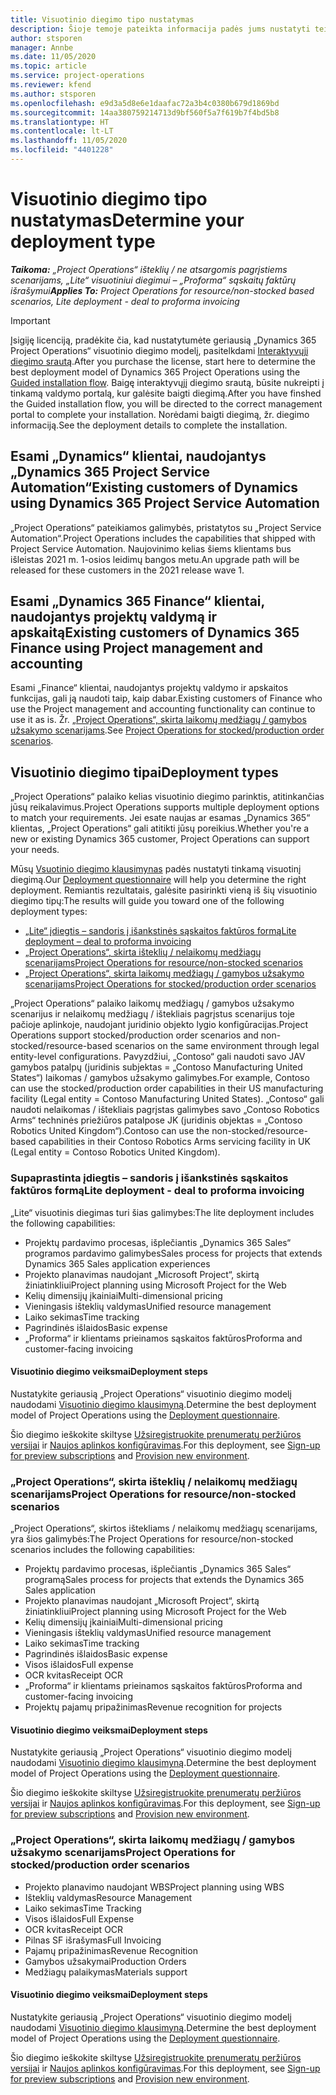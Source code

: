 ```yaml
---
title: Visuotinio diegimo tipo nustatymas
description: Šioje temoje pateikta informacija padės jums nustatyti teisingą visuotinio diegimo tipą, skirtą jūsų įmonės „Project Operations“.
author: stsporen
manager: Annbe
ms.date: 11/05/2020
ms.topic: article
ms.service: project-operations
ms.reviewer: kfend
ms.author: stsporen
ms.openlocfilehash: e9d3a5d8e6e1daafac72a3b4c0380b679d1869bd
ms.sourcegitcommit: 14aa380759214713d9bf560f5a7f619b7f4bd5b8
ms.translationtype: HT
ms.contentlocale: lt-LT
ms.lasthandoff: 11/05/2020
ms.locfileid: "4401228"
---
```

# <a name="determine-your-deployment-type"></a><span data-ttu-id="d5956-103">Visuotinio diegimo tipo nustatymas</span><span class="sxs-lookup"><span data-stu-id="d5956-103">Determine your deployment type</span></span>

<span data-ttu-id="d5956-104">_**Taikoma:** „Project Operations“ išteklių / ne atsargomis pagrįstiems scenarijams, „Lite“ visuotiniui diegimui – „Proforma“ sąskaitų faktūrų išrašymui_</span><span class="sxs-lookup"><span data-stu-id="d5956-104">_**Applies To:** Project Operations for resource/non-stocked based scenarios, Lite deployment - deal to proforma invoicing_</span></span>

> [!IMPORTANT]
> <span data-ttu-id="d5956-105">Įsigiję licenciją, pradėkite čia, kad nustatytumėte geriausią „Dynamics 365 Project Operations“ visuotinio diegimo modelį, pasitelkdami [Interaktyvųjį diegimo srautą](https://aka.ms/provisionprojectoperations).</span><span class="sxs-lookup"><span data-stu-id="d5956-105">After you purchase the license, start here to determine the best deployment model of Dynamics 365 Project Operations using the [Guided installation flow](https://aka.ms/provisionprojectoperations).</span></span>
> <span data-ttu-id="d5956-106">Baigę interaktyvųjį diegimo srautą, būsite nukreipti į tinkamą valdymo portalą, kur galėsite baigti diegimą.</span><span class="sxs-lookup"><span data-stu-id="d5956-106">After you have finshed the Guided installation flow, you will be directed to the correct management portal to complete your installation.</span></span> <span data-ttu-id="d5956-107">Norėdami baigti diegimą, žr. diegimo informaciją.</span><span class="sxs-lookup"><span data-stu-id="d5956-107">See the deployment details to complete the installation.</span></span>


## <a name="existing-customers-of-dynamics-using-dynamics-365-project-service-automation"></a><span data-ttu-id="d5956-108">Esami „Dynamics“ klientai, naudojantys „Dynamics 365 Project Service Automation“</span><span class="sxs-lookup"><span data-stu-id="d5956-108">Existing customers of Dynamics using Dynamics 365 Project Service Automation</span></span>
<span data-ttu-id="d5956-109">„Project Operations“ pateikiamos galimybės, pristatytos su „Project Service Automation“.</span><span class="sxs-lookup"><span data-stu-id="d5956-109">Project Operations includes the capabilities that shipped with Project Service Automation.</span></span> <span data-ttu-id="d5956-110">Naujovinimo kelias šiems klientams bus išleistas 2021 m. 1-osios leidimų bangos metu.</span><span class="sxs-lookup"><span data-stu-id="d5956-110">An upgrade path will be released for these customers in the 2021 release wave 1.</span></span>

## <a name="existing-customers-of-dynamics-365-finance-using-project-management-and-accounting"></a><span data-ttu-id="d5956-111">Esami „Dynamics 365 Finance“ klientai, naudojantys projektų valdymą ir apskaitą</span><span class="sxs-lookup"><span data-stu-id="d5956-111">Existing customers of Dynamics 365 Finance using Project management and accounting</span></span> 

<span data-ttu-id="d5956-112">Esami „Finance“ klientai, naudojantys projektų valdymo ir apskaitos funkcijas, gali ją naudoti taip, kaip dabar.</span><span class="sxs-lookup"><span data-stu-id="d5956-112">Existing customers of Finance who use the Project management and accounting functionality can continue to use it as is.</span></span> <span data-ttu-id="d5956-113">Žr. [„Project Operations“, skirta laikomų medžiagų / gamybos užsakymo scenarijams](#pma).</span><span class="sxs-lookup"><span data-stu-id="d5956-113">See [Project Operations for stocked/production order scenarios](#pma).</span></span>


## <a name="deployment-types"></a><span data-ttu-id="d5956-114">Visuotinio diegimo tipai</span><span class="sxs-lookup"><span data-stu-id="d5956-114">Deployment types</span></span>
<span data-ttu-id="d5956-115">„Project Operations“ palaiko kelias visuotinio diegimo parinktis, atitinkančias jūsų reikalavimus.</span><span class="sxs-lookup"><span data-stu-id="d5956-115">Project Operations supports multiple deployment options to match your requirements.</span></span> <span data-ttu-id="d5956-116">Jei esate naujas ar esamas „Dynamics 365“ klientas, „Project Operations“ gali atitikti jūsų poreikius.</span><span class="sxs-lookup"><span data-stu-id="d5956-116">Whether you're a new or existing Dynamics 365 customer, Project Operations can support your needs.</span></span>

<span data-ttu-id="d5956-117">Mūsų [Vsuotinio diegimo klausimynas](https://aka.ms/provisionprojectoperations) padės nustatyti tinkamą visuotinį diegimą.</span><span class="sxs-lookup"><span data-stu-id="d5956-117">Our [Deployment questionnaire](https://aka.ms/provisionprojectoperations) will help you determine the right deployment.</span></span> <span data-ttu-id="d5956-118">Remiantis rezultatais, galėsite pasirinkti vieną iš šių visuotinio diegimo tipų:</span><span class="sxs-lookup"><span data-stu-id="d5956-118">The results will guide you toward one of the following deployment types:</span></span>

- [<span data-ttu-id="d5956-119">„Lite“ įdiegtis – sandoris į išankstinės sąskaitos faktūros formą</span><span class="sxs-lookup"><span data-stu-id="d5956-119">Lite deployment – deal to proforma invoicing</span></span>](#lite)
- [<span data-ttu-id="d5956-120">„Project Operations“, skirta išteklių / nelaikomų medžiagų scenarijams</span><span class="sxs-lookup"><span data-stu-id="d5956-120">Project Operations for resource/non-stocked scenarios</span></span>](#integrated)
- [<span data-ttu-id="d5956-121">„Project Operations“, skirta laikomų medžiagų / gamybos užsakymo scenarijams</span><span class="sxs-lookup"><span data-stu-id="d5956-121">Project Operations for stocked/production order scenarios</span></span>](#pma)

<span data-ttu-id="d5956-122">„Project Operations“ palaiko laikomų medžiagų / gamybos užsakymo scenarijus ir nelaikomų medžiagų / ištekliais pagrįstus scenarijus toje pačioje aplinkoje, naudojant juridinio objekto lygio konfigūracijas.</span><span class="sxs-lookup"><span data-stu-id="d5956-122">Project Operations support stocked/production order scenarios and non-stocked/resource-based scenarios on the same environment through legal entity-level configurations.</span></span> <span data-ttu-id="d5956-123">Pavyzdžiui, „Contoso“ gali naudoti savo JAV gamybos patalpų (juridinis subjektas = „Contoso Manufacturing United States“) laikomas / gamybos užsakymo galimybes.</span><span class="sxs-lookup"><span data-stu-id="d5956-123">For example, Contoso can use the stocked/production order capabilities in their US manufacturing facility (Legal entity = Contoso Manufacturing United States).</span></span> <span data-ttu-id="d5956-124">„Contoso“ gali naudoti nelaikomas / ištekliais pagrįstas galimybes savo „Contoso Robotics Arms“ techninės priežiūros patalpose JK (juridinis objektas = „Contoso Robotics United Kingdom“).</span><span class="sxs-lookup"><span data-stu-id="d5956-124">Contoso can use the non-stocked/resource-based capabilities in their Contoso Robotics Arms servicing facility in UK (Legal entity = Contoso Robotics United Kingdom).</span></span>

### <a name="lite-deployment---deal-to-proforma-invoicing"></a><a  name="lite"></a><span data-ttu-id="d5956-125">Supaprastinta įdiegtis – sandoris į išankstinės sąskaitos faktūros formą</span><span class="sxs-lookup"><span data-stu-id="d5956-125">Lite deployment - deal to proforma invoicing</span></span>

<span data-ttu-id="d5956-126">„Lite“ visuotinis diegimas turi šias galimybes:</span><span class="sxs-lookup"><span data-stu-id="d5956-126">The lite deployment includes the following capabilities:</span></span>

- <span data-ttu-id="d5956-127">Projektų pardavimo procesas, išplečiantis „Dynamics 365 Sales“ programos pardavimo galimybes</span><span class="sxs-lookup"><span data-stu-id="d5956-127">Sales process for projects that extends Dynamics 365 Sales application experiences</span></span>
- <span data-ttu-id="d5956-128">Projekto planavimas naudojant „Microsoft Project“, skirtą žiniatinkliui</span><span class="sxs-lookup"><span data-stu-id="d5956-128">Project planning using Microsoft Project for the Web</span></span>
- <span data-ttu-id="d5956-129">Kelių dimensijų įkainiai</span><span class="sxs-lookup"><span data-stu-id="d5956-129">Multi-dimensional pricing</span></span>
- <span data-ttu-id="d5956-130">Vieningasis išteklių valdymas</span><span class="sxs-lookup"><span data-stu-id="d5956-130">Unified resource management</span></span>
- <span data-ttu-id="d5956-131">Laiko sekimas</span><span class="sxs-lookup"><span data-stu-id="d5956-131">Time tracking</span></span>
- <span data-ttu-id="d5956-132">Pagrindinės išlaidos</span><span class="sxs-lookup"><span data-stu-id="d5956-132">Basic expense</span></span>
- <span data-ttu-id="d5956-133">„Proforma“ ir klientams prieinamos sąskaitos faktūros</span><span class="sxs-lookup"><span data-stu-id="d5956-133">Proforma and customer-facing invoicing</span></span> 

#### <a name="deployment-steps"></a><span data-ttu-id="d5956-134">Visuotinio diegimo veiksmai</span><span class="sxs-lookup"><span data-stu-id="d5956-134">Deployment steps</span></span>
<span data-ttu-id="d5956-135">Nustatykite geriausią „Project Operations“ visuotinio diegimo modelį naudodami [Visuotinio diegimo klausimyną](https://aka.ms/provisionprojectoperations).</span><span class="sxs-lookup"><span data-stu-id="d5956-135">Determine the best deployment model of Project Operations using the [Deployment questionnaire](https://aka.ms/provisionprojectoperations).</span></span>

<span data-ttu-id="d5956-136">Šio diegimo ieškokite skiltyse [Užsiregistruokite prenumeratų peržiūros versijai](lite-preview-subscription-sign-up.md) ir [Naujos aplinkos konfigūravimas](lite-deployment.md).</span><span class="sxs-lookup"><span data-stu-id="d5956-136">For this deployment, see [Sign-up for preview subscriptions](lite-preview-subscription-sign-up.md) and [Provision new environment](lite-deployment.md).</span></span> 


### <a name="project-operations-for-resourcenon-stocked-scenarios"></a><a name="integrated"></a><span data-ttu-id="d5956-137">„Project Operations“, skirta išteklių / nelaikomų medžiagų scenarijams</span><span class="sxs-lookup"><span data-stu-id="d5956-137">Project Operations for resource/non-stocked scenarios</span></span>
<span data-ttu-id="d5956-138">„Project Operations“, skirtos ištekliams / nelaikomų medžiagų scenarijams, yra šios galimybės:</span><span class="sxs-lookup"><span data-stu-id="d5956-138">The Project Operations for resource/non-stocked scenarios includes the following capabilities:</span></span>
 
- <span data-ttu-id="d5956-139">Projektų pardavimo procesas, išplečiantis „Dynamics 365 Sales“ programą</span><span class="sxs-lookup"><span data-stu-id="d5956-139">Sales process for projects that extends the Dynamics 365 Sales application</span></span>
- <span data-ttu-id="d5956-140">Projekto planavimas naudojant „Microsoft Project“, skirtą žiniatinkliui</span><span class="sxs-lookup"><span data-stu-id="d5956-140">Project planning using Microsoft Project for the Web</span></span>
- <span data-ttu-id="d5956-141">Kelių dimensijų įkainiai</span><span class="sxs-lookup"><span data-stu-id="d5956-141">Multi-dimensional pricing</span></span>
- <span data-ttu-id="d5956-142">Vieningasis išteklių valdymas</span><span class="sxs-lookup"><span data-stu-id="d5956-142">Unified resource management</span></span>
- <span data-ttu-id="d5956-143">Laiko sekimas</span><span class="sxs-lookup"><span data-stu-id="d5956-143">Time tracking</span></span>
- <span data-ttu-id="d5956-144">Pagrindinės išlaidos</span><span class="sxs-lookup"><span data-stu-id="d5956-144">Basic expense</span></span>
- <span data-ttu-id="d5956-145">Visos išlaidos</span><span class="sxs-lookup"><span data-stu-id="d5956-145">Full expense</span></span>
- <span data-ttu-id="d5956-146">OCR kvitas</span><span class="sxs-lookup"><span data-stu-id="d5956-146">Receipt OCR</span></span>
- <span data-ttu-id="d5956-147">„Proforma“ ir klientams prieinamos sąskaitos faktūros</span><span class="sxs-lookup"><span data-stu-id="d5956-147">Proforma and customer-facing invoicing</span></span> 
- <span data-ttu-id="d5956-148">Projektų pajamų pripažinimas</span><span class="sxs-lookup"><span data-stu-id="d5956-148">Revenue recognition for projects</span></span>

#### <a name="deployment-steps"></a><span data-ttu-id="d5956-149">Visuotinio diegimo veiksmai</span><span class="sxs-lookup"><span data-stu-id="d5956-149">Deployment steps</span></span>
<span data-ttu-id="d5956-150">Nustatykite geriausią „Project Operations“ visuotinio diegimo modelį naudodami [Visuotinio diegimo klausimyną](https://aka.ms/provisionprojectoperations).</span><span class="sxs-lookup"><span data-stu-id="d5956-150">Determine the best deployment model of Project Operations using the [Deployment questionnaire](https://aka.ms/provisionprojectoperations).</span></span>

<span data-ttu-id="d5956-151">Šio diegimo ieškokite skiltyse [Užsiregistruokite prenumeratų peržiūros versijai](resource-sign-up-preview-subscription.md) ir [Naujos aplinkos konfigūravimas](resource-provision-new-environment.md).</span><span class="sxs-lookup"><span data-stu-id="d5956-151">For this deployment, see [Sign-up for preview subscriptions](resource-sign-up-preview-subscription.md) and [Provision new environment](resource-provision-new-environment.md).</span></span> 


### <a name="project-operations-for-stockedproduction-order-scenarios"></a><a name="pma"></a><span data-ttu-id="d5956-152">„Project Operations“, skirta laikomų medžiagų / gamybos užsakymo scenarijams</span><span class="sxs-lookup"><span data-stu-id="d5956-152">Project Operations for stocked/production order scenarios</span></span>

- <span data-ttu-id="d5956-153">Projekto planavimo naudojant WBS</span><span class="sxs-lookup"><span data-stu-id="d5956-153">Project planning using WBS</span></span>
- <span data-ttu-id="d5956-154">Išteklių valdymas</span><span class="sxs-lookup"><span data-stu-id="d5956-154">Resource Management</span></span>
- <span data-ttu-id="d5956-155">Laiko sekimas</span><span class="sxs-lookup"><span data-stu-id="d5956-155">Time Tracking</span></span>
- <span data-ttu-id="d5956-156">Visos išlaidos</span><span class="sxs-lookup"><span data-stu-id="d5956-156">Full Expense</span></span>
- <span data-ttu-id="d5956-157">OCR kvitas</span><span class="sxs-lookup"><span data-stu-id="d5956-157">Receipt OCR</span></span>
- <span data-ttu-id="d5956-158">Pilnas SF išrašymas</span><span class="sxs-lookup"><span data-stu-id="d5956-158">Full Invoicing</span></span>
- <span data-ttu-id="d5956-159">Pajamų pripažinimas</span><span class="sxs-lookup"><span data-stu-id="d5956-159">Revenue Recognition</span></span>
- <span data-ttu-id="d5956-160">Gamybos užsakymai</span><span class="sxs-lookup"><span data-stu-id="d5956-160">Production Orders</span></span>
- <span data-ttu-id="d5956-161">Medžiagų palaikymas</span><span class="sxs-lookup"><span data-stu-id="d5956-161">Materials support</span></span>

#### <a name="deployment-steps"></a><span data-ttu-id="d5956-162">Visuotinio diegimo veiksmai</span><span class="sxs-lookup"><span data-stu-id="d5956-162">Deployment steps</span></span>
<span data-ttu-id="d5956-163">Nustatykite geriausią „Project Operations“ visuotinio diegimo modelį naudodami [Visuotinio diegimo klausimyną](https://aka.ms/provisionprojectoperations).</span><span class="sxs-lookup"><span data-stu-id="d5956-163">Determine the best deployment model of Project Operations using the [Deployment questionnaire](https://aka.ms/provisionprojectoperations).</span></span>

<span data-ttu-id="d5956-164">Šio diegimo ieškokite skiltyse [Užsiregistruokite prenumeratų peržiūros versijai](https://docs.microsoft.com/dynamics365/fin-ops-core/dev-itpro/dev-tools/sign-up-preview-subscription?toc=/dynamics365/finance/toc.json) ir [Naujos aplinkos konfigūravimas](https://docs.microsoft.com/dynamics365/fin-ops-core/dev-itpro/deployment/deploy-demo-environment?toc=/dynamics365/finance/toc.json).</span><span class="sxs-lookup"><span data-stu-id="d5956-164">For this deployment, see [Sign-up for preview subscriptions](https://docs.microsoft.com/dynamics365/fin-ops-core/dev-itpro/dev-tools/sign-up-preview-subscription?toc=/dynamics365/finance/toc.json) and [Provision new environment](https://docs.microsoft.com/dynamics365/fin-ops-core/dev-itpro/deployment/deploy-demo-environment?toc=/dynamics365/finance/toc.json).</span></span> 

